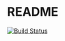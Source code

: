 # README

[![Build Status](https://travis-ci.org/JanaVPetrova/wasted.svg)](https://travis-ci.org/JanaVPetrova/wasted)
